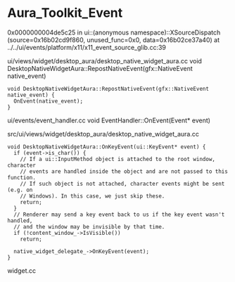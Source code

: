 # Aura_Toolkit_Event


0x0000000004de5c25 in ui::(anonymous namespace)::XSourceDispatch (source=0x16b02cd9f860, unused_func=0x0, data=0x16b02ce37a40) at ../../ui/events/platform/x11/x11_event_source_glib.cc:39

ui/views/widget/desktop_aura/desktop_native_widget_aura.cc
  void DesktopNativeWidgetAura::RepostNativeEvent(gfx::NativeEvent native_event)
```
void DesktopNativeWidgetAura::RepostNativeEvent(gfx::NativeEvent native_event) {
  OnEvent(native_event);
}
```

ui/events/event_handler.cc
  void EventHandler::OnEvent(Event* event)


src/ui/views/widget/desktop_aura/desktop_native_widget_aura.cc
```
void DesktopNativeWidgetAura::OnKeyEvent(ui::KeyEvent* event) {
  if (event->is_char()) {
    // If a ui::InputMethod object is attached to the root window, character
    // events are handled inside the object and are not passed to this function.
    // If such object is not attached, character events might be sent (e.g. on
    // Windows). In this case, we just skip these.
    return;
  }
  // Renderer may send a key event back to us if the key event wasn't handled,
  // and the window may be invisible by that time.
  if (!content_window_->IsVisible())
    return;

  native_widget_delegate_->OnKeyEvent(event);
}
```

widget.cc
```

```